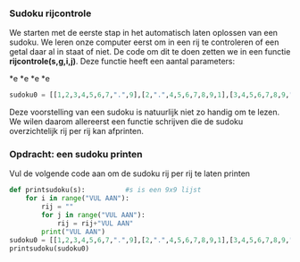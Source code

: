 ### Sudoku rijcontrole
We starten met de eerste stap in het automatisch laten oplossen van een sudoku. We leren onze computer eerst om in een rij te controleren of een getal daar al in staat of niet. De code om dit te doen zetten we in een functie **rijcontrole(s,g,i,j)**. Deze functie heeft een aantal parameters:

*e
*e
*e
*e

```python
sudoku0 = [[1,2,3,4,5,6,7,".",9],[2,".",4,5,6,7,8,9,1],[3,4,5,6,7,8,9,".",2],[4,5,".",7,8,9,1,2,3],[5,6,7,8,9,1,2,3,4],[6,7,8,9,1,2,3,4,5],[7,8,9,1,2,3,4,5,6],[8,9,1,2,3,4,5,6,7],[9,1,2,3,4,5,6,7,8]]
```

Deze voorstelling van een sudoku is natuurlijk niet zo handig om te lezen. We wilen daarom allereerst een functie schrijven die de sudoku overzichtelijk rij per rij kan afprinten.
### Opdracht: een sudoku printen
Vul de volgende code aan om de sudoku rij per rij te laten printen
```python
def printsudoku(s):          #s is een 9x9 lijst
    for i in range("VUL AAN"):
        rij = ""
        for j in range("VUL AAN"):
            rij = rij+"VUL AAN"
        print("VUL AAN")
sudoku0 = [[1,2,3,4,5,6,7,".",9],[2,".",4,5,6,7,8,9,1],[3,4,5,6,7,8,9,".",2],[4,5,".",7,8,9,1,2,3],[5,6,7,8,9,1,2,3,4],[6,7,8,9,1,2,3,4,5],[7,8,9,1,2,3,4,5,6],[8,9,1,2,3,4,5,6,7],[9,1,2,3,4,5,6,7,8]]
printsudoku(sudoku0)
```

